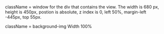 className = window for the div that contains the view. 
The width is 680 px, height is 450px, postion is absolute, z index is 0, left 50%, margin-left -445px, top 55px.


className = background-img
Width 100%
